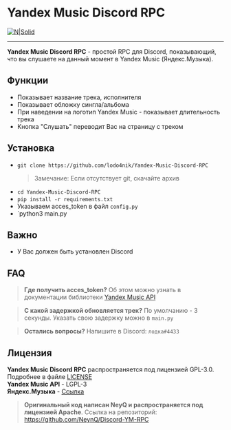 # Yandex Music Discord RPC

[![N|Solid](https://i.imgur.com/sDQBibw.png)](https://i.imgur.com/sDQBibw.png)

****

**Yandex Music Discord RPC** - простой RPC для Discord, показывающий, что вы слушаете на данный момент в Yandex Music (Яндекс.Музыка). 

## Функции

- Показывает название трека, исполнителя
- Показывает обложку сингла/альбома
- При наведении на логотип Yandex Music - показывает длительность трека
- Кнопка "Слушать" переводит Вас на страницу с треком

## Установка

- `git clone https://github.com/lodo4nik/Yandex-Music-Discord-RPC`
    >Замечание: Если отсутствует git, скачайте архив
- `cd Yandex-Music-Discord-RPC`
- `pip install -r requirements.txt`
- Указываем acces_token в файл `config.py`
- `python3 main.py

## Важно
- У Вас должен быть установлен Discord

## FAQ
> **Где получить acces_token?** 
Об этом можно узнать в документации библиотеки [Yandex Music API](https://yandex-music.readthedocs.io/en/main/token.html)

>**С какой задержкой обновляется трек?**
По умолчанию - 3 секунды. Указать свою задержку можно в `main.py`

>**Остались вопросы?**
Напишите в Discord: `лодка#4433`

## Лицензия
**Yandex Music Discord RPC** распространяется под лицензией GPL-3.0. Подробнее в файле [LICENSE](https://github.com/lodo4nik/Yandex-Music-Discord-RPC/blob/main/LICENSE)\
**Yandex Music API** - LGPL-3\
**Яндекс.Музыка** - [Ссылка](https://yandex.ru/legal/music_mobile_agreement/)

>**Оригинальный код написан NeyQ и распространяется под лицензией Apache**. Ссылка на репозиторий: https://github.com/NeynQ/Discord-YM-RPC
